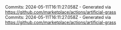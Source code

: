 Commits: 2024-05-11T16:11:27.058Z - Generated via https://github.com/marketplace/actions/artificial-grass
<br>
Commits: 2024-05-11T16:11:27.058Z - Generated via https://github.com/marketplace/actions/artificial-grass
<br>

